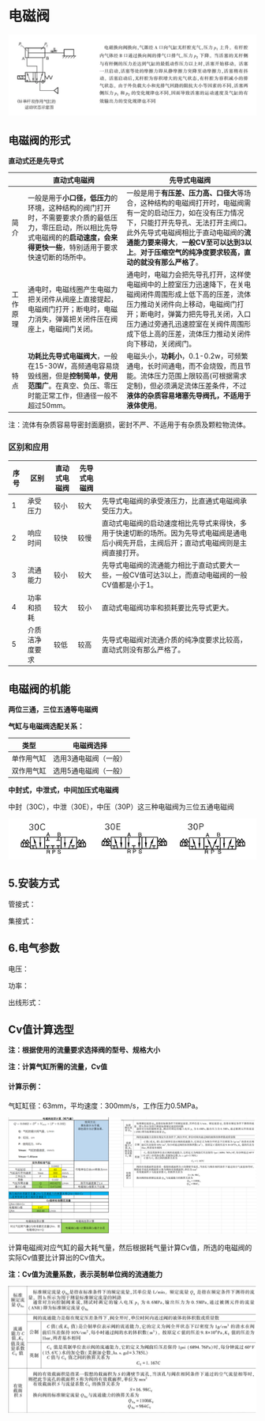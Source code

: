 # 电磁阀

![](static/image-20250416180250257.png)

## 电磁阀的形式

**直动式还是先导式**

|          | 直动式电磁阀                                                 | 先导式电磁阀                                                 |
| -------- | ------------------------------------------------------------ | ------------------------------------------------------------ |
| 简介     | 一般是用于**小口径，低压力**的环境，这种结构的阀门打开时，不需要要求介质的最低压力，零压启动，所以相比先导式电磁阀的的**启动速度，会来得更快一些**，特别适用于要求快速切断的场所中。 | 一般是用于**有压差、压力高、口径大**等场合，这种结构的电磁阀打开时，电磁阀需有一定的启动压力，如在没有压力情况下，只能打开先导孔、无法打开主阀口。此外先导式电磁阀相比于直动电磁阀的**流通能力要来得大**，**一般CV至可以达到3以上**。**对于压缩空气的纯净度要求较高，直动的就没有那么严格了**。 |
| 工作原理 | 通电时，电磁线圈产生电磁力把关闭件从阀座上直接提起，电磁阀门打开；断电时，电磁力消失，弹簧把关闭件压在阀座上，电磁阀门关闭。 | 通电时，电磁力会把先导孔打开，这样使电磁阀中的上腔室压力迅速降下，在关电磁阀闭件周围形成上低下高的压差，流体压力推动关闭件向上移动，电磁阀门打开；断电时，弹簧力把先导孔关闭，入口压力通过旁通孔迅速腔室在关阀件周围形成下低上高的压差，流体压力推动关闭件向下移动，关闭阀门。 |
| 特点     | **功耗比先导式电磁阀大**，一般在15-30W，高频通电容易烧毁线圈，但是**控制简单，使用范围广**。在真空、负压、零压时能正常工作，但通径一般不超过50mm。 | 电磁头小，**功耗小**，0.1-0.2w，可频繁通电，长时间通电，而不会烧毁，而且节能。流体压力范围上限较高(可根据需求定制)，但必须满足流体压差条件，不过**液体的杂质容易堵塞先导阀孔，不适用于液体使用**。 |

注：流体有杂质容易导密封面磨损，密封不严、不适用于有杂质及颗粒物流体。

### 区别和应用

| 序号 | 区别           | 直动式电磁阀 | 先导式电磁阀 |                                                              |
| ---- | -------------- | ------------ | ------------ | ------------------------------------------------------------ |
| 1    | 承受压力       | 较小         | 较大         | 先导式电磁阀的承受液压力，比直通式电磁阀承受压力大。         |
| 2    | 响应时间       | 较快         | 较慢         | 直动式电磁阀的启动速度相比先导式来得快，多用于快速切断的场所。因为先导式电磁阀是通电后小阀先开启，主阀后开；直动式电磁阀则是主阀直接打开。 |
| 3    | 流通能力       | 较小         | 较大         | 先导式电磁阀的流通能力相比于直动式要大一些，一般CV值可达3以上，而直动电磁阀的一般CV值都是小于1。 |
| 4    | 功率和损耗     | 较大         | 较小         | 直动式电磁阀功率和损耗要比先导式更大。                       |
| 5    | 介质洁净度要求 | 较低         | 较高         | 先导式电磁阀对流通介质的纯净度要求比较高，直动式则没有那么严格了。 |

## 电磁阀的机能

**两位三通，三位五通等电磁阀**

**气缸与电磁阀选配关系：**

| 类型       | 电磁阀选择            |
| ---------- | --------------------- |
| 单作用气缸 | 选用3通电磁阀（一般） |
| 双作用气缸 | 选用5通电磁阀（一般） |

**中封式，中泄式，中间加压式电磁阀**

中封（30C），中泄（30E），中压（30P）这三种电磁阀为三位五通电磁阀

![image-20250421172801257](static/image-20250421172801257.png)

## 5.安装方式

管接式：

集接式：

## 6.电气参数

电压：

功率：

出线形式：

## Cv值计算选型

**注：根据使用的流量要求选择阀的型号、规格大小**

**注：计算气缸所需的流量，Cv值**

#### 计算示例：

气缸缸径：63mm，平均速度：300mm/s，工作压力0.5MPa。

![image-20250604140553192](static/image-20250604140553192.png)

计算电磁阀对应气缸的最大耗气量，然后根据耗气量计算Cv值，所选的电磁阀的实际Cv值要比计算出的Cv值大。

**注：Cv值为流量系数，表示英制单位阀的流通能力**

![image-20250923203939944](static/image-20250923203939944.png)
